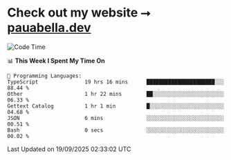 # Check out my website ⭢ [pauabella.dev](https://pauabella.dev)

<!--START_SECTION:waka-->
![Code Time](http://img.shields.io/badge/Code%20Time-4%2C806%20hrs%209%20mins-blue)

📊 **This Week I Spent My Time On** 

```text
💬 Programming Languages: 
TypeScript               19 hrs 16 mins      ██████████████████████░░░   88.44 % 
Other                    1 hr 22 mins        ██░░░░░░░░░░░░░░░░░░░░░░░   06.33 % 
Gettext Catalog          1 hr 1 min          █░░░░░░░░░░░░░░░░░░░░░░░░   04.68 % 
JSON                     6 mins              ░░░░░░░░░░░░░░░░░░░░░░░░░   00.51 % 
Bash                     0 secs              ░░░░░░░░░░░░░░░░░░░░░░░░░   00.02 % 
```


 Last Updated on 19/09/2025 02:33:02 UTC
<!--END_SECTION:waka-->

